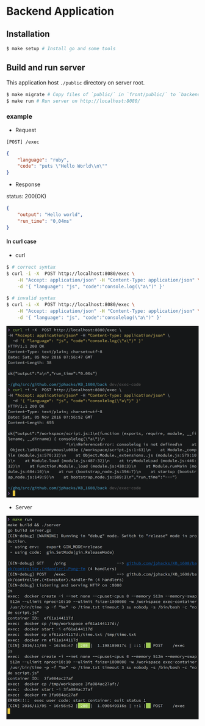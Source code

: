 # Backend Application

## Installation

```sh
$ make setup # Install go and some tools
```

## Build and run server

This application host `./public` directory on server root.

```sh
$ make migrate # Copy files of `public/` in `front/public/` to `backend/public`
$ make run # Run server on http://localhost:8080/
```

### example

- Request

```
[POST] /exec
```

```json
{
    "language": "ruby",
    "code": "puts \"Hello World\\n\""
}
```

- Response

status: 200(OK)

```json
{
    "output": "Hello world",
    "run_time": "0,04ms"
}
```

#### In curl case

- curl

```sh
$ # correct syntax
$ curl -i -X  POST http://localhost:8080/exec \
    -H "Accept: application/json" -H "Content-Type: application/json" \
    -d '{ "language": "js", "code":"console.log(\"a\")" }'
```

```sh
$ # invalid syntax
$ curl -i -X  POST http://localhost:8080/exec \
    -H "Accept: application/json" -H "Content-Type: application/json" \
    -d '{ "language": "js", "code":"consolelog(\"a\")" }'
```


![curl](./example/curl.png)

- Server

![gin](./example/gin.png)

